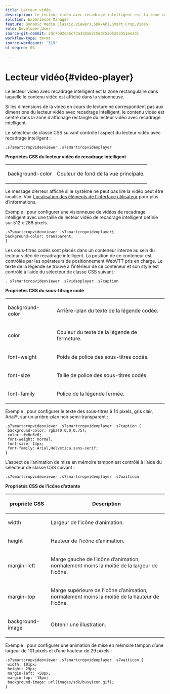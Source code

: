 ```yaml
---
title: Lecteur vidéo
description: Le lecteur vidéo avec recadrage intelligent est la zone rectangulaire dans laquelle le contenu vidéo est affiché dans la visionneuse.
solution: Experience Manager
feature: Dynamic Media Classic,Viewers,SDK/API,Smart Crop,Video
role: Developer,User
source-git-commit: 2dc7b92da6c73a328a82c50dc5a052a3351ee2dc
workflow-type: tm+mt
source-wordcount: '319'
ht-degree: 0%

---
```


# Lecteur vidéo{#video-player}

Le lecteur vidéo avec recadrage intelligent est la zone rectangulaire dans laquelle le contenu vidéo est affiché dans la visionneuse.

<!--<a id="section_061E550C1C1D4DB2BD663A898895B38C"></a>-->

Si les dimensions de la vidéo en cours de lecture ne correspondent pas aux dimensions du lecteur vidéo avec recadrage intelligent, le contenu vidéo est centré dans la zone d’affichage rectangle du lecteur vidéo avec recadrage intelligent.

Le sélecteur de classe CSS suivant contrôle l’aspect du lecteur vidéo avec recadrage intelligent :

```
.s7smartcropvideoviewer .s7smartcropvideoplayer
```

**Propriétés CSS du lecteur vidéo de recadrage intelligent**

<table id="table_C48C56E696304C9BAFEE71BA9EA9A174"> 
 <tbody> 
  <tr> 
   <td colname="col1"> <p> <span class="codeph"> background-color </span> </p> </td> 
   <td colname="col2"> <p>Couleur de fond de la vue principale. </p> </td> 
  </tr> 
 </tbody> 
</table>

Le message d’erreur affiché si le système ne peut pas lire la vidéo peut être localisé. Voir [Localisation des éléments de l’interface utilisateur](../../../c-html5-aem-asset-viewers/c-html5-aem-smartcropvideo/r-html5-aem-smartcropvideo-viewer-localization.md#concept-1d5ca2d8480f4064a51eddba13940aad) pour plus d’informations.

Exemple : pour configurer une visionneuse de vidéos de recadrage intelligent avec une taille de lecteur vidéo de recadrage intelligent définie sur 512 x 288 pixels.

```
.s7smartcropvideoviewer .s7smartcropvideoplayer{ 
background-color: transparent; 
}
```

Les sous-titres codés sont placés dans un conteneur interne au sein du lecteur vidéo de recadrage intelligent. La position de ce conteneur est contrôlée par les opérateurs de positionnement WebVTT pris en charge. Le texte de la légende se trouve à l’intérieur de ce conteneur et son style est contrôlé à l’aide du sélecteur de classe CSS suivant :

`. s7smartcropvideoviewer .s7videoplayer .s7caption`

**Propriétés CSS du sous-titrage codé**

<table id="table_960E0D4FB91748FF9FC73C925B81879C"> 
 <tbody> 
  <tr> 
   <td colname="col1"> <p> <span class="codeph"> background-color </span> </p> </td> 
   <td colname="col2"> <p>Arrière-plan du texte de la légende codée. </p> </td> 
  </tr> 
  <tr> 
   <td colname="col1"> <p> <span class="codeph"> color </span> </p> </td> 
   <td colname="col2"> <p>Couleur du texte de la légende de fermeture. </p> </td> 
  </tr> 
  <tr> 
   <td colname="col1"> <p> <span class="codeph"> font-weight </span> </p> </td> 
   <td colname="col2"> <p> Poids de police des sous-titres codés. </p> </td> 
  </tr> 
  <tr> 
   <td colname="col1"> <p> <span class="codeph"> font-size </span> </p> </td> 
   <td colname="col2"> <p> Taille de police des sous-titres codés. </p> </td> 
  </tr> 
  <tr> 
   <td colname="col1"> <p> <span class="codeph"> font-family </span> </p> </td> 
   <td colname="col2"> <p>Police de la légende fermée. </p> </td> 
  </tr> 
 </tbody> 
</table>

Exemple : pour configurer le texte des sous-titres à 14 pixels, gris clair, Arial®, sur un arrière-plan noir semi-transparent :

```
.s7smartcropvideoviewer .s7smartcropvideoplayer .s7caption { 
 background-color: rgba(0,0,0,0.75); 
 color: #e6e6e6; 
 font-weight: normal; 
 font-size: 14px; 
 font-family: Arial,Helvetica,sans-serif; 
}
```

L’aspect de l’animation de mise en mémoire tampon est contrôlé à l’aide du sélecteur de classe CSS suivant :

```
.s7smartcropvideoviewer .s7smartcropvideoplayer .s7waiticon
```

**Propriétés CSS de l’icône d’attente**

<table id="table_8DB41A0FF2A746F78B763564C4F3EBE0"> 
 <thead> 
  <tr> 
   <th colname="col1" class="entry"> <p>propriété CSS </p> </th> 
   <th colname="col2" class="entry"> <p>Description </p> </th> 
  </tr> 
 </thead>
 <tbody> 
  <tr> 
   <td colname="col1"> <p> <span class="codeph"> width </span> </p> </td> 
   <td colname="col2"> <p> Largeur de l’icône d’animation. </p> </td> 
  </tr> 
  <tr> 
   <td colname="col1"> <p> <span class="codeph"> height </span> </p> </td> 
   <td colname="col2"> <p> Hauteur de l’icône d’animation. </p> </td> 
  </tr> 
  <tr> 
   <td colname="col1"> <p> <span class="codeph"> margin-left </span> </p> </td> 
   <td colname="col2"> <p> Marge gauche de l’icône d’animation, normalement moins la moitié de la largeur de l’icône. </p> </td> 
  </tr> 
  <tr> 
   <td colname="col1"> <p> <span class="codeph"> margin-top </span> </p> </td> 
   <td colname="col2"> <p> Marge supérieure de l’icône d’animation, normalement moins la moitié de la hauteur de l’icône. </p> </td> 
  </tr> 
  <tr> 
   <td colname="col1"> <p> <span class="codeph"> background-image </span> </p> </td> 
   <td colname="col2"> <p> Obtenir une illustration. </p> </td> 
  </tr> 
 </tbody> 
</table>

Exemple : pour configurer une animation de mise en mémoire tampon d’une largeur de 101 pixels et d’une hauteur de 29 pixels :

```
.s7smartcropvideoviewer .s7smartcropvideoplayer .s7waiticon { 
 width: 101px; 
 height: 29px; 
 margin-left: -50px; 
 margin-top: -15px; 
 background-image: url(images/sdk/busyicon.gif); 
}
```
